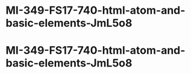 # MI-349-FS17-740-html-atom-and-basic-elements-JmL5o8
# MI-349-FS17-740-html-atom-and-basic-elements-JmL5o8
